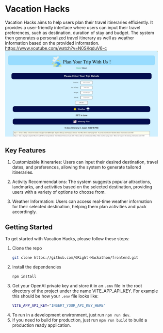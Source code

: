 # Vacation Hacks

Vacation Hacks aims to help users plan their travel itineraries efficiently. It provides a user-friendly interface where users can input their travel preferences, such as destination, duration of stay and budget. The system then generates a personalized travel itinerary as well as weather information based on the provided information. 
https://www.youtube.com/watch?v=N0SKqduV6-c
![Vacation Hacks](src/assets/app.png)

## Key Features
1. Customizable Itineraries: Users can input their desired destination, travel dates, and preferences, allowing the system to generate tailored itineraries.

2. Activity Recommendations: The system suggests popular attractions, landmarks, and activities based on the selected destination, providing users with a variety of options to choose from.
3. Weather Information: Users can access real-time weather information for their selected destination, helping them plan activities and pack accordingly.

## Getting Started
To get started with Vacation Hacks, please follow these steps:

1. Clone the repo
   ```sh
   git clone https://github.com/GRight-Hackathon/frontend.git
   ```
2. Install the dependencies
   ```sh
   npm install
   ```
3. Get your OpenAI private key and store it in an `.env` file in the root directory of the project under the name VITE_APP_API_KEY. For example this should be how your `.env` file looks like:
    ```sh
    VITE_APP_API_KEY="INSERT_YOUR_API_KEY_HERE"
    ```
4. To run in a development environment, just run `npm run dev`.
5. If you need to build for production, just run `npm run build` to build a production ready application.


